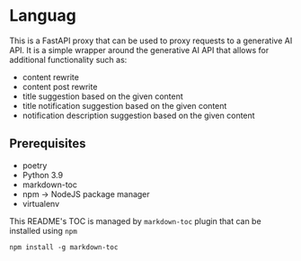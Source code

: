 # Languag
This is a FastAPI proxy that can be used to proxy requests to a generative AI API. It is a simple wrapper around the
generative AI API that allows for additional functionality such as:
* content rewrite
* content post rewrite
* title suggestion based on the given content
* title notification suggestion based on the given content
* notification description suggestion based on the given content
## Prerequisites
* poetry
* Python 3.9
* markdown-toc
* npm -> NodeJS package manager
* virtualenv

This README's TOC is managed by `markdown-toc` plugin that can be installed using `npm`
```shell
npm install -g markdown-toc